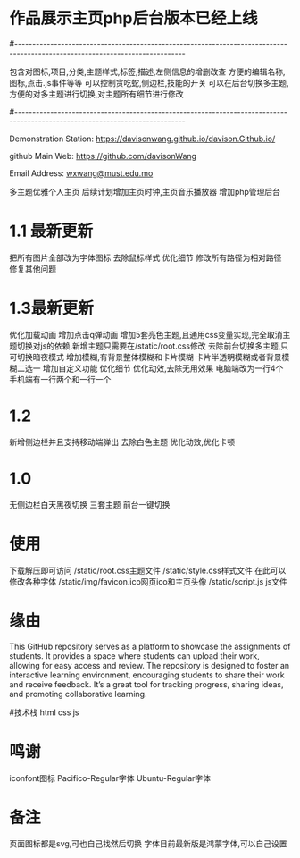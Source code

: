 # 作品展示主页php后台版本已经上线
#-----------------------------------------------------------------------------------------------------------------------------

包含对图标,项目,分类,主题样式,标签,描述,左侧信息的增删改查
方便的编辑名称,图标,点击.js事件等等
可以控制贪吃蛇,侧边栏,技能的开关
可以在后台切换多主题,方便的对多主题进行切换,对主题所有细节进行修改

#-----------------------------------------------------------------------------------------------------------------------------

Demonstration Station: https://davisonwang.github.io/davison.Github.io/

github Main Web: https://github.com/davisonWang

Email Address: wxwang@must.edu.mo

多主题优雅个人主页
后续计划增加主页时钟,主页音乐播放器
增加php管理后台

# 1.1 最新更新
把所有图片全部改为字体图标
去除鼠标样式
优化细节
修改所有路径为相对路径
修复其他问题
# 1.3最新更新
优化加载动画
增加点击q弹动画
增加5套亮色主题,且通用css变量实现,完全取消主题切换对js的依赖.新增主题只需要在/static/root.css修改
去除前台切换多主题,只可切换暗夜模式
增加模糊,有背景整体模糊和卡片模糊
卡片半透明模糊或者背景模糊二选一
增加自定义功能
优化细节
优化动效,去除无用效果
电脑端改为一行4个
手机端有一行两个和一行一个
# 1.2
新增侧边栏并且支持移动端弹出
去除白色主题
优化动效,优化卡顿
# 1.0
无侧边栏白天黑夜切换
三套主题
前台一键切换

# 使用

下载解压即可访问
/static/root.css主题文件
/static/style.css样式文件
在此可以修改各种字体
/static/img/favicon.ico网页ico和主页头像
/static/script.js js文件

# 缘由

This GitHub repository serves as a platform to showcase the assignments of students. It provides a space where students can upload their work, allowing for easy access and review. The repository is designed to foster an interactive learning environment, encouraging students to share their work and receive feedback. It’s a great tool for tracking progress, sharing ideas, and promoting collaborative learning.

#技术栈
html
css
js

# 鸣谢
iconfont图标
Pacifico-Regular字体
Ubuntu-Regular字体

# 备注
页面图标都是svg,可也自己找然后切换
字体目前最新版是鸿蒙字体,可以自己设置


